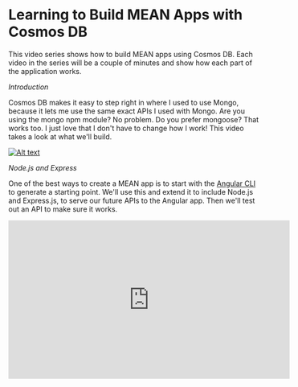 # Learning to Build MEAN Apps with Cosmos DB

This video series shows how to build MEAN apps using Cosmos DB. Each video in the series will be a couple of minutes and show how each part of the application works.

*Introduction*

Cosmos DB makes it easy to step right in where I used to use Mongo, because it lets me use the same exact APIs I used with Mongo. Are you using the mongo npm module? No problem. Do you prefer mongoose? That works too. I just love that I don't have to change how I work! This video takes a look at what we'll build.

[![Alt text](https://img.youtube.com/vi/BzbzLAm9qQc/0.jpg)](https://www.youtube.com/watch?v=BzbzLAm9qQc)

*Node.js and Express*

One of the best ways to create a MEAN app is to start with the [Angular CLI](https://github.com/angular/angular-cli) to generate a starting point. We'll use this and extend it to include Node.js and Express.js, to serve our future APIs to the Angular app. Then we'll test out an API to make sure it works.

<iframe width="560" height="315" src="https://www.youtube.com/embed/BzbzLAm9qQc" frameborder="0" allowfullscreen></iframe>
